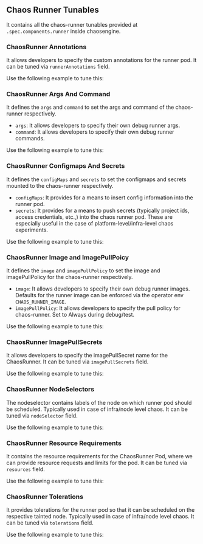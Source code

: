 ## Chaos Runner Tunables

It contains all the chaos-runner tunables provided at `.spec.components.runner` inside chaosengine. 

### ChaosRunner Annotations

It allows developers to specify the custom annotations for the runner pod. It can be tuned via `runnerAnnotations` field. 

Use the following example to tune this:
<references to the sample manifest>

### ChaosRunner Args And Command

It defines the `args` and `command` to set the args and command of the chaos-runner respectively.
- `args`: It allows developers to specify their own debug runner args.
- `command`: It allows developers to specify their own debug runner commands.

Use the following example to tune this:
<references to the sample manifest>

### ChaosRunner Configmaps And Secrets

It defines the `configMaps` and `secrets` to set the configmaps and secrets mounted to the chaos-runner respectively.
- `configMaps`: It provides for a means to insert config information into the runner pod.
- `secrets`: It provides for a means to push secrets (typically project ids, access credentials, etc.,) into the chaos runner pod. These are especially useful in the case of platform-level/infra-level chaos experiments.

Use the following example to tune this:
<references to the sample manifest>

### ChaosRunner Image and ImagePullPoicy

It defines the `image` and `imagePullPolicy` to set the image and imagePullPolicy for the chaos-runner respectively.
- `image`: It allows developers to specify their own debug runner images. Defaults for the runner image can be enforced via the operator env `CHAOS_RUNNER_IMAGE`. 
- `imagePullPolicy`: It allows developers to specify the pull policy for chaos-runner. Set to Always during debug/test.

Use the following example to tune this:
<references to the sample manifest>

### ChaosRunner ImagePullSecrets

It allows developers to specify the imagePullSecret name for the ChaosRunner. It can be tuned via `imagePullSecrets` field.

Use the following example to tune this:
<references to the sample manifest>

### ChaosRunner NodeSelectors

The nodeselector contains labels of the node on which runner pod should be scheduled. Typically used in case of infra/node level chaos. It can be tuned via `nodeSelector` field.

Use the following example to tune this:
<references to the sample manifest>

### ChaosRunner Resource Requirements

It contains the resource requirements for the ChaosRunner Pod, where we can provide resource requests and limits for the pod. It can be tuned via `resources` field.

Use the following example to tune this:
<references to the sample manifest>

### ChaosRunner Tolerations

It provides tolerations for the runner pod so that it can be scheduled on the respective tainted node. Typically used in case of infra/node level chaos. It can be tuned via `tolerations` field.

Use the following example to tune this:
<references to the sample manifest>
